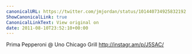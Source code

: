 ```yaml
---
canonicalURL: https://twitter.com/jmjordan/status/101440734925832192
ShowCanonicalLink: true
CanonicalLinkText: View original on
date: 2011-08-10T23:52:10+00:00
---
```

Prima Pepperoni  @ Uno Chicago Grill http://instagr.am/p/J5SAC/